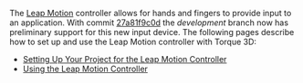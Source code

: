 The [Leap Motion](https://www.leapmotion.com/) controller allows for hands and fingers to provide input to an application.  With commit [27a81f9c0d](https://github.com/GarageGames/Torque3D/commit/27a81f9c0da8c10fc406a451022f01fc41265fb7) the *development* branch now has preliminary support for this new input device.  The following pages describe how to set up and use the Leap Motion controller with Torque 3D:

* [Setting Up Your Project for the Leap Motion Controller](wiki/Setting-Up-Your-Project-for-the-Leap-Motion-Controller)
* [Using the Leap Motion Controller](wiki/Using-the-Leap-Motion-Controller)
